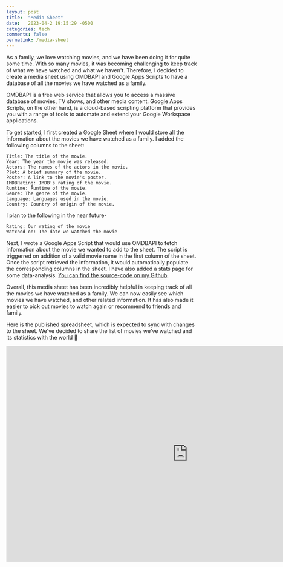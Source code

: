 ```yaml
---
layout: post
title:  "Media Sheet"
date:   2023-04-2 19:15:29 -0500
categories: tech
comments: false
permalink: /media-sheet
---
```


As a family, we love watching movies, and we have been doing it for quite some time. With so many movies, it was becoming challenging to keep track of what we have watched and what we haven't. Therefore, I decided to create a media sheet using OMDBAPI and Google Apps Scripts to have a database of all the movies we have watched as a family.

OMDBAPI is a free web service that allows you to access a massive database of movies, TV shows, and other media content. Google Apps Scripts, on the other hand, is a cloud-based scripting platform that provides you with a range of tools to automate and extend your Google Workspace applications.

To get started, I first created a Google Sheet where I would store all the information about the movies we have watched as a family. I added the following columns to the sheet:

```
Title: The title of the movie.
Year: The year the movie was released.
Actors: The names of the actors in the movie.
Plot: A brief summary of the movie.
Poster: A link to the movie's poster.
IMDBRating: IMDB's rating of the movie.
Runtime: Runtime of the movie.
Genre: The genre of the movie.
Language: Languages used in the movie.
Country: Country of origin of the movie.
```

I plan to the following in the near future-

```
Rating: Our rating of the movie
Watched on: The date we watched the movie
```

Next, I wrote a Google Apps Script that would use OMDBAPI to fetch information about the movie we wanted to add to the sheet. The script is triggerred on addition of a valid movie name in the first column of the sheet. Once the script retrieved the information, it would automatically populate the corresponding columns in the sheet. I have also added a stats page for some data-analysis. [You can find the source-code on my Github](https://github.com/janpreet/media-sheet).

Overall, this media sheet has been incredibly helpful in keeping track of all the movies we have watched as a family. We can now easily see which movies we have watched, and other related information. It has also made it easier to pick out movies to watch again or recommend to friends and family.

Here is the published spreadsheet, which is expected to sync with changes to the sheet. We've decided to share the list of movies we've watched and its statistics with the world 🙂

<div class="responsive-wrap">
    <iframe src="https://docs.google.com/spreadsheets/d/e/2PACX-1vRTs9BY3dzDYfsRflRvISLwCByoLCOvCPqKLgUnxy2ItKyqvEpsiJMLNWCsucBCINt2ZOquccCOrm5z/pubhtml?widget=true&amp;headers=false" frameborder="0" width="960" height="569" allowfullscreen="true" mozallowfullscreen="true" webkitallowfullscreen="true"></iframe>
</div>